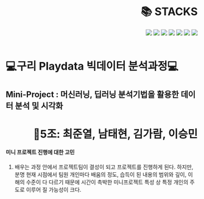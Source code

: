 <div align=right><h1>📚 STACKS</h1></div>
<div align=right> 
  <img src="https://img.shields.io/badge/python-3776AB?style=for-the-badge&logo=python&logoColor=white"> 
  <img src="https://img.shields.io/badge/git-F05032?style=for-the-badge&logo=git&logoColor=white">
  <img src="https://img.shields.io/badge/github-181717?style=for-the-badge&logo=github&logoColor=white">
  <img src="https://img.shields.io/badge/linux-FCC624?style=for-the-badge&logo=linux&logoColor=black">
  <img src="https://img.shields.io/badge/Visual Studio Code-007ACC?style=for-the-badge&logo=Visual Studio Code&logoColor=white">
  <img src="https://img.shields.io/badge/amazon-FF9900?style=for-the-badge&logo=amazon&logoColor=white">
  <img src="https://img.shields.io/badge/docker-2496ED?style=for-the-badge&logo=docker&logoColor=white"> 
  <br>
  </div>
  <br>
  
# **💻구리 Playdata 빅데이터 분석과정💻**
## Mini-Project  : 머신러닝, 딥러닝 분석기법을 활용한 데이터 분석 및 시각화
<div align=right><h1>🧑5️조: 최준열, 남태현, 김가람, 이승민</h1></div>

#### 미니 프로젝트 진행에 대한 고민

1. 배우는 과정 안에서 프로젝트팀이 결성이 되고 프로젝트를 진행하게 된다.
   하지만, 분명 현재 시점에서 팀원 개인마다 배움의 정도, 습득이 된 내용의 범위와 깊이, 이해의 수준이 다 다르기 때문에 시간이 촉박한 미니프로젝트 특성 상 특정 개인의 주도로 이루어 질   가능성이 크다.




